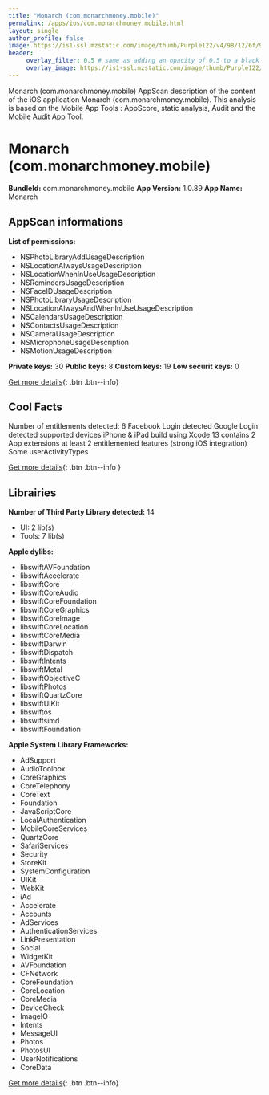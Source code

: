 ```yaml
---
title: "Monarch (com.monarchmoney.mobile)"
permalink: /apps/ios/com.monarchmoney.mobile.html
layout: single
author_profile: false
image: https://is1-ssl.mzstatic.com/image/thumb/Purple122/v4/98/12/6f/98126f27-4bcd-2cdd-0e71-9424b71c6e36/AppIcon-0-1x_U007emarketing-0-7-0-85-220.png/512x512bb.jpg
header: 
     overlay_filter: 0.5 # same as adding an opacity of 0.5 to a black background
     overlay_image: https://is1-ssl.mzstatic.com/image/thumb/Purple122/v4/98/12/6f/98126f27-4bcd-2cdd-0e71-9424b71c6e36/AppIcon-0-1x_U007emarketing-0-7-0-85-220.png/512x512bb.jpg
---
```

Monarch (com.monarchmoney.mobile) AppScan description of the content of the iOS application Monarch (com.monarchmoney.mobile). This analysis is based on the Mobile App Tools : AppScore, static analysis, Audit and the Mobile Audit App Tool.

# Monarch (com.monarchmoney.mobile)

**BundleId:** com.monarchmoney.mobile
**App Version:** 1.0.89
**App Name:** Monarch


## AppScan informations 

**List of permissions:** 
- NSPhotoLibraryAddUsageDescription
- NSLocationAlwaysUsageDescription
- NSLocationWhenInUseUsageDescription
- NSRemindersUsageDescription
- NSFaceIDUsageDescription
- NSPhotoLibraryUsageDescription
- NSLocationAlwaysAndWhenInUseUsageDescription
- NSCalendarsUsageDescription
- NSContactsUsageDescription
- NSCameraUsageDescription
- NSMicrophoneUsageDescription
- NSMotionUsageDescription
  
  
**Private keys:** 30
**Public keys:** 8
**Custom keys:** 19
**Low securit keys:** 0
  
[Get more details](/pricing.html){: .btn .btn--info}

## Cool Facts

Number of entitlements detected: 6
Facebook Login detected
Google Login detected
supported devices iPhone & iPad
build using Xcode 13
contains 2 App extensions
at least 2 entitlemented features (strong iOS integration)
Some userActivityTypes
  
[Get more details](/pricing.html){: .btn .btn--info }

## Librairies 
**Number of Third Party Library detected:** 14
- UI: 2 lib(s)
- Tools: 7 lib(s)


**Apple dylibs:**
- libswiftAVFoundation
- libswiftAccelerate
- libswiftCore
- libswiftCoreAudio
- libswiftCoreFoundation
- libswiftCoreGraphics
- libswiftCoreImage
- libswiftCoreLocation
- libswiftCoreMedia
- libswiftDarwin
- libswiftDispatch
- libswiftIntents
- libswiftMetal
- libswiftObjectiveC
- libswiftPhotos
- libswiftQuartzCore
- libswiftUIKit
- libswiftos
- libswiftsimd
- libswiftFoundation


**Apple System Library Frameworks:**
- AdSupport
- AudioToolbox
- CoreGraphics
- CoreTelephony
- CoreText
- Foundation
- JavaScriptCore
- LocalAuthentication
- MobileCoreServices
- QuartzCore
- SafariServices
- Security
- StoreKit
- SystemConfiguration
- UIKit
- WebKit
- iAd
- Accelerate
- Accounts
- AdServices
- AuthenticationServices
- LinkPresentation
- Social
- WidgetKit
- AVFoundation
- CFNetwork
- CoreFoundation
- CoreLocation
- CoreMedia
- DeviceCheck
- ImageIO
- Intents
- MessageUI
- Photos
- PhotosUI
- UserNotifications
- CoreData


  
[Get more details](/pricing.html){: .btn .btn--info}

